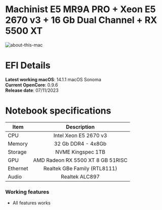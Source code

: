 # Machinist E5 MR9A PRO + Xeon E5 2670 v3 + 16 Gb Dual Channel + RX 5500 XT

![about-this-mac](https://github-production-user-asset-6210df.s3.amazonaws.com/66075182/281542715-b2c753fc-6fde-4cf7-ae13-a2a28a5e0f33.png)

# EFI Details

**Latest working macOS**: 14.1.1 macOS Sonoma
<br>
**Current OpenCore**: 0.9.6
<br>
**Release date**: 07/11/2023

# Notebook specifications

| Item     |            Description            |
| -------- | :-------------------------------: |
| CPU      |       Intel Xeon E5 2670 v3       |
| Memory   |        32 Gb DDR4 - 4x8Gb         |
| Storage  |         NVME Kingspec 1TB         |
| GPU      | AMD Radeon RX 5500 XT 8 GB 51RISC |
| Ethernet |   Realtek GBe Family (RTL8111)    |
| Audio    |          Realtek ALC897           |

### Working features

- All features works
